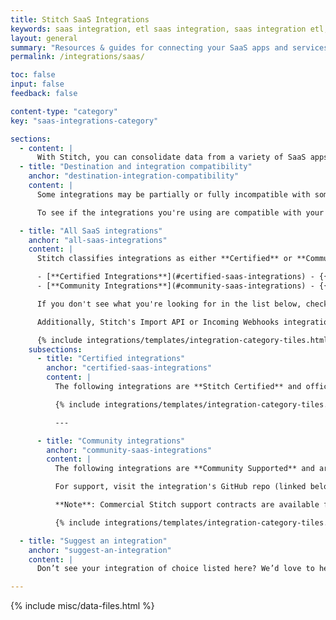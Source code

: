 ```yaml
---
title: Stitch SaaS Integrations
keywords: saas integration, etl saas integration, saas integration etl, app etl, cloud app etl
layout: general
summary: "Resources & guides for connecting your SaaS apps and services to Stitch. Setup instructions, replication info, and schema details for each of Stitch's SaaS integrations."
permalink: /integrations/saas/

toc: false
input: false
feedback: false

content-type: "category"
key: "saas-integrations-category"

sections:
  - content: |
      With Stitch, you can consolidate data from a variety of SaaS apps and services into [destinations]({{ site.baseurl }}/destinations).
  - title: "Destination and integration compatibility"
    anchor: "destination-integration-compatibility"
    content: |
      Some integrations may be partially or fully incompatible with some of the destinations offered by Stitch. For example: some destinations don’t support storing multiple data types in the same column. If a SaaS integration sends over a column with mixed data types, [some destinations may reject the data]({{ link.destinations.storage.rejected-records | prepend: site.baseurl }}).

      To see if the integrations you're using are compatible with your destination, check out the [Destination and Integration Compatibility Guide]({{ link.destinations.overviews.compatibility | prepend: site.baseurl }}).

  - title: "All SaaS integrations"
    anchor: "all-saas-integrations"
    content: |
      Stitch classifies integrations as either **Certified** or **Community**:

      - [**Certified Integrations**](#certified-saas-integrations) - {{ site.data.tooltips.certified-integration }}
      - [**Community Integrations**](#community-saas-integrations) - {{ site.data.tooltips.community-integration }}

      If you don't see what you're looking for in the list below, check out the Singer project. A simple, composable, open-source ETL standard, Singer allows you to extract data from any source. Check out the [GitHub repo]({{ site.singer-github }}){:target="new"} to see what's currently being worked on.

      Additionally, Stitch's Import API or Incoming Webhooks integrations can be used to extract data from sources that don't currently have a native integration.

      {% include integrations/templates/integration-category-tiles.html type="where-is-integration" which-integrations="all" %}
    subsections:
      - title: "Certified integrations"
        anchor: "certified-saas-integrations"
        content: |
          The following integrations are **Stitch Certified** and officially supported by the Stitch team. {{ site.data.tooltips.certified-integration }}

          {% include integrations/templates/integration-category-tiles.html type="saas" which-integrations="certified" %}

          ---

      - title: "Community integrations"
        anchor: "community-saas-integrations"
        content: |
          The following integrations are **Community Supported** and are maintained by the [Singer community]({{ site.singer }}){:target="new"}. {{ site.data.tooltips.community-integration }}

          For support, visit the integration's GitHub repo (linked below) or [join the Singer Slack]({{ site.singer-slack }}){:target="new"}.

          **Note**: Commercial Stitch support contracts are available for all Community integrations. For more info, contact the [Stitch Sales team]({{ site.sales }}){:target="new"}.

          {% include integrations/templates/integration-category-tiles.html type="saas" which-integrations="community" %}

  - title: "Suggest an integration"
    anchor: "suggest-an-integration"
    content: |
      Don’t see your integration of choice listed here? We’d love to hear from you! [Reach out to us] ({{ site.support }}) with your suggestion.

---
```

{% include misc/data-files.html %}
